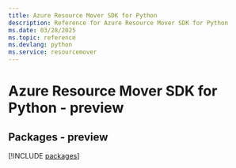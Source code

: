 ```yaml
---
title: Azure Resource Mover SDK for Python
description: Reference for Azure Resource Mover SDK for Python
ms.date: 03/28/2025
ms.topic: reference
ms.devlang: python
ms.service: resourcemover
---
```

# Azure Resource Mover SDK for Python - preview
## Packages - preview
[!INCLUDE [packages](resource-mover-index.md)]
